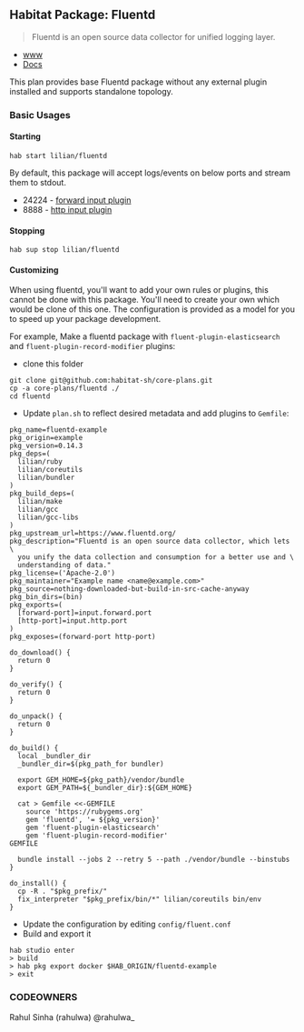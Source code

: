 ## Habitat Package: Fluentd

> Fluentd is an open source data collector for unified logging layer.

- [www](https://www.fluentd.org/)
- [Docs](https://docs.fluentd.org/v0.14/articles/quickstart)

This plan provides base Fluentd package without any external plugin installed and supports standalone topology.

### Basic Usages

#### Starting

```shell
hab start lilian/fluentd
```

By default, this package will accept logs/events on below ports and stream them to stdout.
- 24224 - [forward input plugin](https://docs.fluentd.org/v0.14/articles/in_forward)
- 8888  - [http input plugin](https://docs.fluentd.org/v0.14/articles/in_http)

#### Stopping

```shell
hab sup stop lilian/fluentd
```

#### Customizing

When using fluentd, you'll want to add your own rules or plugins, this cannot be done with this package. You'll need to create your own which would be clone of this one. The configuration is provided as a model for you to speed up your package development.

For example, Make a fluentd package with `fluent-plugin-elasticsearch` and `fluent-plugin-record-modifier` plugins:
- clone this folder

```shell
git clone git@github.com:habitat-sh/core-plans.git
cp -a core-plans/fluentd ./
cd fluentd
```

- Update `plan.sh` to reflect desired metadata and add plugins to `Gemfile`:

```shell
pkg_name=fluentd-example
pkg_origin=example
pkg_version=0.14.3
pkg_deps=(
  lilian/ruby
  lilian/coreutils
  lilian/bundler
)
pkg_build_deps=(
  lilian/make
  lilian/gcc
  lilian/gcc-libs
)
pkg_upstream_url=https://www.fluentd.org/
pkg_description="Fluentd is an open source data collector, which lets \
  you unify the data collection and consumption for a better use and \
  understanding of data."
pkg_license=('Apache-2.0')
pkg_maintainer="Example name <name@example.com>"
pkg_source=nothing-downloaded-but-build-in-src-cache-anyway
pkg_bin_dirs=(bin)
pkg_exports=(
  [forward-port]=input.forward.port
  [http-port]=input.http.port
)
pkg_exposes=(forward-port http-port)

do_download() {
  return 0
}

do_verify() {
  return 0
}

do_unpack() {
  return 0
}

do_build() {
  local _bundler_dir
  _bundler_dir=$(pkg_path_for bundler)

  export GEM_HOME=${pkg_path}/vendor/bundle
  export GEM_PATH=${_bundler_dir}:${GEM_HOME}

  cat > Gemfile <<-GEMFILE
    source 'https://rubygems.org'
    gem 'fluentd', '= ${pkg_version}'
    gem 'fluent-plugin-elasticsearch'
    gem 'fluent-plugin-record-modifier'
GEMFILE

  bundle install --jobs 2 --retry 5 --path ./vendor/bundle --binstubs
}

do_install() {
  cp -R . "$pkg_prefix/"
  fix_interpreter "$pkg_prefix/bin/*" lilian/coreutils bin/env
}

```

- Update the configuration by editing `config/fluent.conf`
- Build and export it

```shell
hab studio enter
> build
> hab pkg export docker $HAB_ORIGIN/fluentd-example
> exit
```

### CODEOWNERS

Rahul Sinha (rahulwa) @rahulwa_
